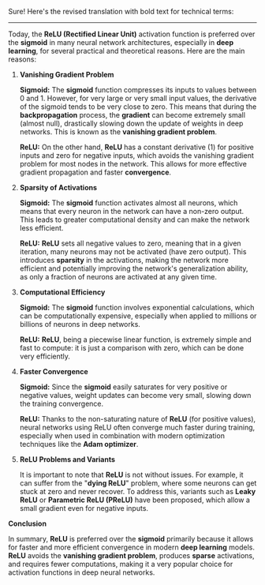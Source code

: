 Sure! Here's the revised translation with bold text for technical terms:

---

Today, the **ReLU (Rectified Linear Unit)** activation function is preferred over the **sigmoid** in many neural network architectures, especially in **deep learning**, for several practical and theoretical reasons. Here are the main reasons:

1. **Vanishing Gradient Problem**

    **Sigmoid:** The **sigmoid** function compresses its inputs to values between 0 and 1. However, for very large or very small input values, the derivative of the sigmoid tends to be very close to zero. This means that during the **backpropagation** process, the **gradient** can become extremely small (almost null), drastically slowing down the update of weights in deep networks. This is known as the **vanishing gradient problem**.

    **ReLU:** On the other hand, **ReLU** has a constant derivative (1) for positive inputs and zero for negative inputs, which avoids the vanishing gradient problem for most nodes in the network. This allows for more effective gradient propagation and faster **convergence**.

2. **Sparsity of Activations**

    **Sigmoid:** The **sigmoid** function activates almost all neurons, which means that every neuron in the network can have a non-zero output. This leads to greater computational density and can make the network less efficient.

    **ReLU:** **ReLU** sets all negative values to zero, meaning that in a given iteration, many neurons may not be activated (have zero output). This introduces **sparsity** in the activations, making the network more efficient and potentially improving the network's generalization ability, as only a fraction of neurons are activated at any given time.

3. **Computational Efficiency**

    **Sigmoid:** The **sigmoid** function involves exponential calculations, which can be computationally expensive, especially when applied to millions or billions of neurons in deep networks.

    **ReLU:** **ReLU**, being a piecewise linear function, is extremely simple and fast to compute: it is just a comparison with zero, which can be done very efficiently.

4. **Faster Convergence**

    **Sigmoid:** Since the **sigmoid** easily saturates for very positive or negative values, weight updates can become very small, slowing down the training convergence.

    **ReLU:** Thanks to the non-saturating nature of **ReLU** (for positive values), neural networks using ReLU often converge much faster during training, especially when used in combination with modern optimization techniques like the **Adam optimizer**.

5. **ReLU Problems and Variants**

    It is important to note that **ReLU** is not without issues. For example, it can suffer from the "**dying ReLU**" problem, where some neurons can get stuck at zero and never recover. To address this, variants such as **Leaky ReLU** or **Parametric ReLU (PReLU)** have been proposed, which allow a small gradient even for negative inputs.

**Conclusion**

In summary, **ReLU** is preferred over the **sigmoid** primarily because it allows for faster and more efficient convergence in modern **deep learning** models. **ReLU** avoids the **vanishing gradient problem**, produces **sparse** activations, and requires fewer computations, making it a very popular choice for activation functions in deep neural networks.


